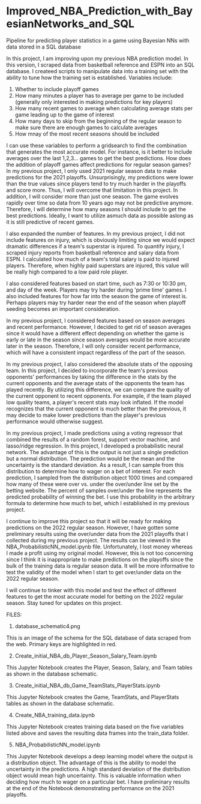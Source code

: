 # Improved_NBA_Prediction_with_BayesianNetworks_and_SQL
Pipeline for predicting player statistics in a game using Bayesian NNs with data stored in a SQL database

In this project, I am improving upon my previous NBA prediction model.  In this version, I scraped data from basketball reference and ESPN into an SQL database.  I createed scripts to manipulate data into a training set with the ability to tune how the training set is established.  Variables include:

1. Whether to include playoff games
2. How many minutes a player has to average per game to be included (generally only interested in making predictions for key players)
3. How many recent games to average when calculating average stats per game leading up to the game of interest
4. How many days to skip from the beginning of the regular season to make sure there are enough games to calculate averages
5. How mnay of the most recent seasons should be included

I can use these variables to perform a gridsearch to find the combination that generates the most accurate model.  For instance, is it better to include averages over the last 1,2,3... games to get the best predictions.  How does the addition of playoff games affect predictions for regular season games?  In my previous project, I only used 2021 regular season data to make predictions for the 2021 playoffs.  Unsurprisingly, my predictions were lower than the true values since players tend to try much harder in the playoffs and score more.  Thus, I will overcome that limitation in this project.  In addition, I will consider more than just one season.  The game evolves rapidly over time so data from 10 years ago may not be predictive anymore.  Therefore, I will determine how many seasons I should include to get the best predictions.  Ideally, I want to utilize asmuch data as possible aslong as it is still predictive of recent games.

I also expanded the number of features.  In my previous project, I did not include features on injury, which is obviously limiting since we would expect dramatic differences if a team's superstar is injured.  To quantify injury, I scraped injury reports from basketball reference and salary data from ESPN.  I calculated how much of a team's total salary is paid to injured players.  Therefore, when highly paid superstars are injured, this value will be really high compared to a low paid role player.

I also considered features based on start time, such as 7:30 or 10:30 pm, and day of the week.  Players may try harder during 'prime time' games.  I also included features for how far into the season the game of interest is.  Perhaps players may try harder near the end of the season when playoff seeding becomes an important consideration.

In my previous project, I considered features based on season averages and recent performance.  However, I decided to get rid of season averages since it would have a different effect depending on whether the game is early or late in the season since season averages would be more accurate later in the season.  Therefore, I will only consider recent performance, which will have a consistent impact regardless of the part of the season.

In my previous project, I also considered the absolute stats of the opposing team.  In this project, I decided to incorporate the team's previous opponents' performances by taking the difference in the stats by the current opponents and the average stats of the opponents the team has played recently.  By utilizing this difference, we can compare the quality of the current opponent to recent opponents.  For example, if the team played low quality teams, a player's recent stats may look inflated.  If the model recognizes that the current opponent is much better than the previous, it may decide to make lower predictions than the player's previous performance would otherwise suggest.

In my previous project, I made predictions using a voting regressor that combined the results of a random forest, support vector machine, and lasso/ridge regression.  In this project, I developed a probabilistic neural network.  The advantage of this is the output is not just a single prediction but a normal distribution.  The prediction would be the mean and the uncertainty is the standard deviation.  As a result, I can sample from this distribution to determine how to wager on a bet of interest.  For each prediction, I sampled from the distribution object 1000 times and compared how many of these were over vs. under the over/under line set by the betting website.  The percent of samples over/under the line represents the predicted probability of winning the bet.  I use this probability in the arbitrary formula to determine how much to bet, which I established in my previous project. 

I continue to improve this project so that it will be ready for making predictions on the 2022 regular season.  However, I have gotten some preliminary results using the over/under data from the 2021 playoffs that I collected during my previous project. The results can be viewed in the NBA_ProbabilisticNN_model.ipynb file.  Unfortunately, I lost money whereas I made a profit using my original model.  However, this is not too concerning since I think it is inappropriate to make predictions on the playoffs since the bulk of the training data is regular season data.  It will be more informative to test the validity of the model when I start to get over/under data on the 2022 regular season.

I will continue to tinker with this model and test the effect of different features to get the most accurate model for betting on the 2022 regular season. Stay tuned for updates on this project.

FILES:

1. database_schematic4.png

This is an image of the schema for the SQL database of data scraped from the web.  Primary keys are highlighted in red.

2. Create_initial_NBA_db_Player_Season_Salary_Team.ipynb

This Jupyter Notebook creates the Player, Season, Salary, and Team tables as shown in the database schematic.  

3. Create_initial_NBA_db_Game_TeamStats_PlayerStats.ipynb

This Jupyter Notebook creates the Game, TeamStats, and PlayerStats tables as shown in the database schematic.  

4. Create_NBA_training_data.ipynb

This Jupyter Notebook creates training data based on the five variables listed above and saves the resulting data frames into the train_data folder.

5. NBA_ProbabilisticNN_model.ipynb

This Jupyter Notebook develops a deep learning model where the output is a distribution object.  The advantage of this is the ability to model the uncertainty in the predictions.  A high standard deviation of the distribution object would mean high uncertainty.  This is valuable information when deciding how much to wager on a particular bet.  I have preliminary results at the end of the Notebook demonstrating performance on the 2021 playoffs.

